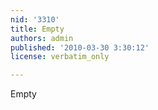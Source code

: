 ```yaml
---
nid: '3310'
title: Empty
authors: admin
published: '2010-03-30 3:30:12'
license: verbatim_only

---
```

Empty